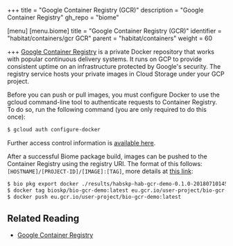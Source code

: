 +++
title = "Google Container Registry (GCR)"
description = "Google Container Registry"
gh_repo = "biome"

[menu]
  [menu.biome]
    title = "Google Container Registry (GCR)"
    identifier = "habitat/containers/gcr GCR"
    parent = "habitat/containers"
    weight = 60

+++
[Google Container Registry](https://cloud.google.com/container-registry/) is a private Docker repository that
works with popular continuous delivery systems. It runs on GCP to provide consistent uptime on an infrastructure
protected by Google's security. The registry service hosts your private images in Cloud Storage under your GCP project.

Before you can push or pull images, you must configure Docker to use the gcloud command-line tool to authenticate
requests to Container Registry. To do so, run the following command (you are only required to do this once):

```bash
$ gcloud auth configure-docker
```

Further access control information is [available here](https://cloud.google.com/container-registry/docs/access-control).

After a successful Biome package build, images can be pushed to the Container Registry using the registry URI. The format of this
follows: `[HOSTNAME]/[PROJECT-ID]/[IMAGE]:[TAG]`, more details at [this link](https://cloud.google.com/container-registry/docs/pushing-and-pulling):

```bash
$ bio pkg export docker ./results/habskp-hab-gcr-demo-0.1.0-20180710145742-x86_64-linux.hart
$ docker tag bioskp/bio-gcr-demo:latest eu.gcr.io/user-project/bio-gcr-demo:latest
$ docker push eu.gcr.io/user-project/bio-gcr-demo:latest
```

## Related Reading

* [Google Container Registry](https://cloud.google.com/container-registry/)
